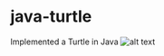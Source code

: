 # java-turtle
Implemented a Turtle in Java
![alt text](https://raw.githubusercontent.com/Aaron-Macneill/java-turtle/master/Res/CubeDemo.gif)
